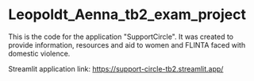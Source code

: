 # Leopoldt_Aenna_tb2_exam_project
This is the code for the application "SupportCircle". It was created to provide information, resources and aid to women and FLINTA faced with domestic violence. 

Streamlit application link: https://support-circle-tb2.streamlit.app/
